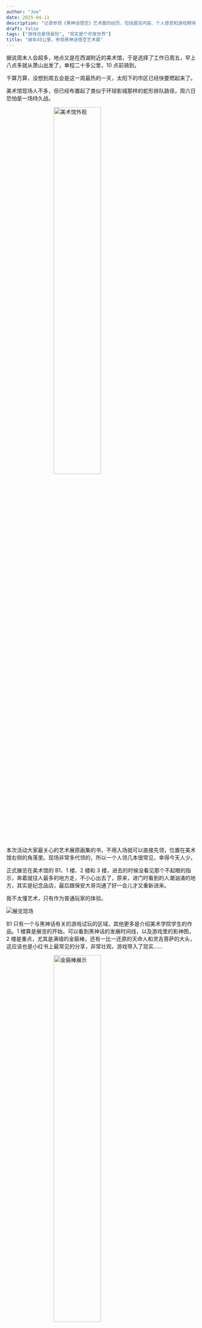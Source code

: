 ```yaml
---
author: "Joe"
date: 2025-04-11
description: "记录参观《黑神话悟空》艺术展的经历，包括展览内容、个人感受和游戏期待"
draft: false
tags: ["游戏也是场冒险", "现实是个开放世界"]
title: "骑车45公里，参观黑神话悟空艺术展"
---
```


据说周末人会超多，地点又是在西湖附近的美术馆，于是选择了工作日周五，早上八点多就从萧山出发了，单程二十多公里，10 点前骑到。

千算万算，没想到周五会是这一周最热的一天，太阳下的市区已经快要燃起来了。

美术馆现场人不多，但已经布置起了类似于环球影城那样的蛇形排队路径，周六日恐怕是一场持久战。

<img src="/images/posts/black-myth-wukong-art-exhibition-visit/gallery-exterior.jpg" alt="美术馆外观" style="width: 50%; margin: 0 auto; display: block;" />

本次活动大家最关心的艺术展原画集的书，不用入场就可以直接先领，位置在美术馆右侧的角落里。现场非常多代领的，所以一个人领几本很常见，幸得今天人少。

正式展览在美术馆的 B1、1 楼、2 楼和 3 楼，进去的时候没看见那个不起眼的指示，奔着就往人最多的地方走，不小心出去了，原来，进门时看到的人潮汹涌的地方，其实是纪念品店，最后跟保安大哥沟通了好一会儿才又重新进来。

我不太懂艺术，只有作为普通玩家的体验。

![展览现场](/images/posts/black-myth-wukong-art-exhibition-visit/exhibition-hall.jpg)

B1 只有一个与黑神话有关的游戏试玩的区域，其他更多是介绍美术学院学生的作品。1 楼算是展览的开始，可以看到黑神话的发展时间线，以及游戏里的影神图，2 楼是重点，尤其是满墙的金箍棒，还有一比一还原的天命人和灵吉菩萨的大头，这应该也是小红书上最常见的分享，非常壮观，游戏带入了现实……

<img src="/images/posts/black-myth-wukong-art-exhibition-visit/golden-cudgel.jpg" alt="金箍棒展示" style="width: 50%; margin: 0 auto; display: block;" />

![天命人和灵吉菩萨](/images/posts/black-myth-wukong-art-exhibition-visit/characters.jpg)

3 楼主要是黑神话里的小西天场景，有很多实际的佛像千尊的建筑在展示。

![小西天场景](/images/posts/black-myth-wukong-art-exhibition-visit/western-paradise.jpg)

最有趣的其实是打坐，2 楼和 3 楼各有一个，只要人坐上去就会触发，那一声钟响，辨识度太高了，可惜，我是独自前往，背着电脑包，没法好好亲身体验。

整体而言，这次展览确实更偏向于艺术展示，对于我这样的纯玩家来说，有些预期上的偏差，虽然也看到了一些废稿，但游戏背后的故事甚少有着墨，即使是一些游戏分镜稿，只有极简的标题说明，全在看画和游戏角色的模型，但，还是推荐去看看吧。

![展览现场](/images/posts/black-myth-wukong-art-exhibition-visit/exhibition-overview.jpg)

而每当遇到游戏里没有见到的画稿，都情不自禁猜测一下：莫非是 DLC？🤔 估计这会是大部分玩家的心里默契。

到底什么时候 DLC 呀，游戏科学团队！

---

其他：

![展览细节1](/images/posts/black-myth-wukong-art-exhibition-visit/detail1.jpg)

![展览细节2](/images/posts/black-myth-wukong-art-exhibition-visit/detail2.jpg)

![展览细节3](/images/posts/black-myth-wukong-art-exhibition-visit/detail3.jpg)

![展览细节4](/images/posts/black-myth-wukong-art-exhibition-visit/detail4.jpg)

![展览细节5](/images/posts/black-myth-wukong-art-exhibition-visit/detail5.jpg)

![展览细节6](/images/posts/black-myth-wukong-art-exhibition-visit/detail6.jpg) 